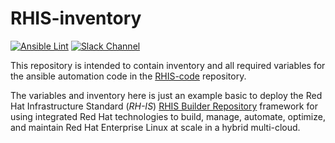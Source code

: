 # RHIS-inventory

[![Ansible Lint](https://github.com/redhat-cop/rhis-inventory/actions/workflows/ansible-lint.yml/badge.svg)](https://github.com/redhat-cop/rhis-inventory/actions/workflows/ansible-lint.yml) [![Slack Channel](https://img.shields.io/badge/slack-channel-tech?logo=slack)](https://redhat.enterprise.slack.com/archives/C07TAP5PJ8K)

This repository is intended to contain inventory and all required variables for the ansible automation code in the [RHIS-code](https://github.com/redhat-cop/rhis-code) repository.

The variables and inventory here is just an example basic to deploy the Red Hat Infrastructure Standard (*RH-IS*) [RHIS Builder Repository](https://github.com/redhat-cop/rhis-builder) framework for using integrated Red Hat technologies to build, manage, automate, optimize, and maintain Red Hat Enterprise Linux at scale in a hybrid multi-cloud.
